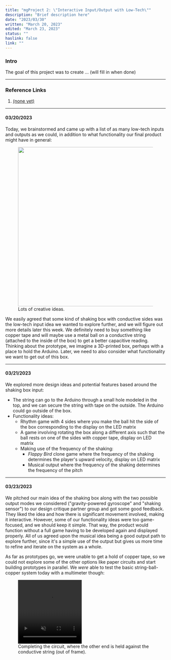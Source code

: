 ```yaml
---
title: "mgProject 2: \"Interactive Input/Output with Low-Tech\""
description: "Brief description here"
date: "2023/03/30"
written: "March 20, 2023"
edited: "March 23, 2023"
status: ""
haslink: false
link: ""
---
```

### Intro
The goal of this project was to create ... (will fill in when done)

---

### Reference Links
1. [(none yet)](link)

---

#### 03/20/2023
Today, we brainstormed and came up with a list of as many low-tech inputs and outputs as we could, in addition to what functionality our final product might have in general:

<figure class='text-center'>
  <img width='500px' height='500px' src='/images/cosc594-blog/miniproject2/03-20-brainstorm.jpg' class='mx-auto'/>
  <figcaption>Lots of creative ideas.</figcaption>
</figure>

We easily agreed that some kind of shaking box with conductive sides was the low-tech input idea we wanted to explore further, and we will figure out more details later this week. We definitely need to buy something like copper tape and will maybe use a metal ball on a conductive string (attached to the inside of the box) to get a better capacitive reading. Thinking about the prototype, we imagine a 3D-printed box, perhaps with a place to hold the Arduino. Later, we need to also consider what functionality we want to get out of this box.

---

#### 03/21/2023
We explored more design ideas and potential features based around the shaking box input:
* The string can go to the Arduino through a small hole modeled in the top, and we can secure the string with tape on the outside. The Arduino could go outside of the box.
* Functionality ideas:
  * Rhythm game with 4 sides where you make the ball hit the side of the box corresponding to the display on the LED matrix
  * A game involving rotating the box along a different axis such that the ball rests on one of the sides with copper tape, display on LED matrix
  * Making use of the frequency of the shaking:
    * *Flappy Bird* clone game where the frequency of the shaking determines the player's upward velocity, display on LED matrix
    * Musical output where the frequency of the shaking determines the frequency of the pitch

---

#### 03/23/2023
We pitched our main idea of the shaking box along with the two possible output modes we considered ("gravity-powered gyroscope" and "shaking sensor") to our design critique partner group and got some good feedback. They liked the idea and how there is significant movement involved, making it interactive. However, some of our functionality ideas were too game-focused, and we should keep it simple. That way, the product would function without a full game having to be developed again and displayed properly. All of us agreed upon the musical idea being a good output path to explore further, since it's a simple use of the output but gives us more time to refine and iterate on the system as a whole.

As far as prototypes go, we were unable to get a hold of copper tape, so we could not explore some of the other options like paper circuits and start building prototypes in parallel. We *were* able to test the basic string-ball-copper system today with a multimeter though:

<figure class='text-center'>
  <video width='200px' height='200px' class='mx-auto' muted controls>
    <source src='/images/cosc594-blog/miniproject2/03-23-string-test.mov' type='video/mp4'>
  </video>
  <figcaption>Completing the circuit, where the other end is held against the conductive string (out of frame).</figcaption>
</figure>